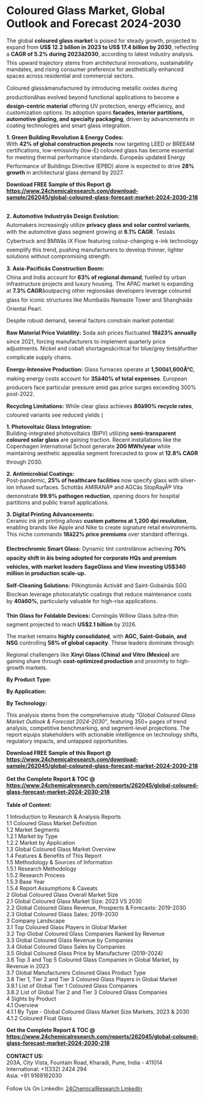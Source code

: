 <h1>Coloured Glass Market, Global Outlook and Forecast 2024-2030</h1><p>The global <strong>coloured glass market</strong> is poised for steady growth, projected to expand from <strong>US$ 12.2 billion in 2023 to US$ 17.4 billion by 2030</strong>, reflecting a <strong>CAGR of 5.2% during 2023â2030</strong>, according to latest industry analysis. This upward trajectory stems from architectural innovations, sustainability mandates, and rising consumer preference for aesthetically enhanced spaces across residential and commercial sectors.</p><p>Coloured glassâmanufactured by introducing metallic oxides during productionâhas evolved beyond functional applications to become a <strong>design-centric material</strong> offering UV protection, energy efficiency, and customization options. Its adoption spans <strong>facades, interior partitions, automotive glazing, and specialty packaging</strong>, driven by advancements in coating technologies and smart glass integration.</p><p><strong>1. Green Building Revolution &amp; Energy Codes:</strong><br>
With <strong>42% of global construction projects</strong> now targeting LEED or BREEAM certifications, low-emissivity (low-E) coloured glass has become essential for meeting thermal performance standards. Europeâs updated Energy Performance of Buildings Directive (EPBD) alone is expected to drive <strong>28% growth</strong> in architectural glass demand by 2027.</p><div><b>Download FREE Sample of this Report @ 
            <a href="https://www.24chemicalresearch.com/download-sample/262045/global-coloured-glass-forecast-market-2024-2030-218">
            https://www.24chemicalresearch.com/download-sample/262045/global-coloured-glass-forecast-market-2024-2030-218</a></b></div><br><p><strong>2. Automotive Industryâs Design Evolution:</strong><br>
Automakers increasingly utilize <strong>privacy glass and solar control variants</strong>, with the automotive glass segment growing at <strong>6.1% CAGR</strong>. Teslaâs Cybertruck and BMWâs iX Flow featuring colour-changing e-ink technology exemplify this trend, pushing manufacturers to develop thinner, lighter solutions without compromising strength.</p><p><strong>3. Asia-Pacificâs Construction Boom:</strong><br>
China and India account for <strong>63% of regional demand</strong>, fuelled by urban infrastructure projects and luxury housing. The APAC market is expanding at <strong>7.3% CAGR</strong>âoutpacing other regionsâas developers leverage coloured glass for iconic structures like Mumbaiâs Namaste Tower and Shanghaiâs Oriental Pearl.</p><p>Despite robust demand, several factors constrain market potential:</p><p><strong>Raw Material Price Volatility:</strong> Soda ash prices fluctuated <strong>19â23% annually</strong> since 2021, forcing manufacturers to implement quarterly price adjustments. Nickel and cobalt shortagesâcritical for blue/grey tintsâfurther complicate supply chains.</p><p><strong>Energy-Intensive Production:</strong> Glass furnaces operate at <strong>1,500â1,600Â°C</strong>, making energy costs account for <strong>35â40% of total expenses</strong>. European producers face particular pressure amid gas price surges exceeding 300% post-2022.</p><p><strong>Recycling Limitations:</strong> While clear glass achieves <strong>80â90% recycle rates</strong>, coloured variants see reduced yields (
    </p><p><strong>1. Photovoltaic Glass Integration:</strong><br>
Building-integrated photovoltaics (BIPV) utilizing <strong>semi-transparent coloured solar glass</strong> are gaining traction. Recent installations like the Copenhagen International School generate <strong>200 MWh/year</strong> while maintaining aesthetic appealâa segment forecasted to grow at <strong>12.8% CAGR</strong> through 2030.</p><p><strong>2. Antimicrobial Coatings:</strong><br>
Post-pandemic, <strong>25% of healthcare facilities</strong> now specify glass with silver-ion infused surfaces. Schottâs AMIRANÂ® and AGCâs StopRayÂ® Vita demonstrate <strong>99.9% pathogen reduction</strong>, opening doors for hospital partitions and public transit applications.</p><p><strong>3. Digital Printing Advancements:</strong><br>
Ceramic ink jet printing allows <strong>custom patterns at 1,200 dpi resolution</strong>, enabling brands like Apple and Nike to create signature retail environments. This niche commands <strong>18â22% price premiums</strong> over standard offerings.</p><p><strong>Electrochromic Smart Glass:</strong> Dynamic tint controlânow achieving <strong>70% opacity shift in âis being adopted for corporate HQs and premium vehicles, with market leaders SageGlass and View investing <strong>US$340 million</strong> in production scale-up.</strong></p><p><strong>Self-Cleaning Solutions:</strong> Pilkingtonâs Activâ¢ and Saint-Gobainâs SGG Bioclean leverage photocatalytic coatings that reduce maintenance costs by <strong>40â60%</strong>, particularly valuable for high-rise applications.</p><p><strong>Thin Glass for Foldable Devices:</strong> Corningâs Willow Glass (ultra-thin segment projected to reach <strong>US$2.1 billion</strong> by 2026.</p><p>The market remains <strong>highly consolidated</strong>, with <strong>AGC, Saint-Gobain, and NSG</strong> controlling <strong>58% of global capacity</strong>. These leaders dominate through:</p><p>Regional challengers like <strong>Xinyi Glass (China) and Vitro (Mexico)</strong> are gaining share through <strong>cost-optimized production</strong> and proximity to high-growth markets.</p><p><strong>By Product Type:</strong></p><p><strong>By Application:</strong></p><p><strong>By Technology:</strong></p><p>This analysis stems from the comprehensive study <em>"Global Coloured Glass Market Outlook &amp; Forecast 2024-2030"</em>, featuring 350+ pages of trend analysis, competitive benchmarking, and segment-level projections. The report equips stakeholders with actionable intelligence on technology shifts, regulatory impacts, and untapped opportunities.</p><div><b>Download FREE Sample of this Report @ 
            <a href="https://www.24chemicalresearch.com/download-sample/262045/global-coloured-glass-forecast-market-2024-2030-218">
            https://www.24chemicalresearch.com/download-sample/262045/global-coloured-glass-forecast-market-2024-2030-218</a></b></div><br><div><b>Get the Complete Report & TOC @ 
            <a href="https://www.24chemicalresearch.com/reports/262045/global-coloured-glass-forecast-market-2024-2030-218">
            https://www.24chemicalresearch.com/reports/262045/global-coloured-glass-forecast-market-2024-2030-218</a></b></div><br>
            <b>Table of Content:</b><p>1 Introduction to Research & Analysis Reports<br />
    1.1 Coloured Glass Market Definition<br />
    1.2 Market Segments<br />
        1.2.1 Market by Type<br />
        1.2.2 Market by Application<br />
    1.3 Global Coloured Glass Market Overview<br />
    1.4 Features & Benefits of This Report<br />
    1.5 Methodology & Sources of Information<br />
        1.5.1 Research Methodology<br />
        1.5.2 Research Process<br />
        1.5.3 Base Year<br />
        1.5.4 Report Assumptions & Caveats<br />
2 Global Coloured Glass Overall Market Size<br />
    2.1 Global Coloured Glass Market Size: 2023 VS 2030<br />
    2.2 Global Coloured Glass Revenue, Prospects & Forecasts: 2019-2030<br />
    2.3 Global Coloured Glass Sales: 2019-2030<br />
3 Company Landscape<br />
    3.1 Top Coloured Glass Players in Global Market<br />
    3.2 Top Global Coloured Glass Companies Ranked by Revenue<br />
    3.3 Global Coloured Glass Revenue by Companies<br />
    3.4 Global Coloured Glass Sales by Companies<br />
    3.5 Global Coloured Glass Price by Manufacturer (2019-2024)<br />
    3.6 Top 3 and Top 5 Coloured Glass Companies in Global Market, by Revenue in 2023<br />
    3.7 Global Manufacturers Coloured Glass Product Type<br />
    3.8 Tier 1, Tier 2 and Tier 3 Coloured Glass Players in Global Market<br />
        3.8.1 List of Global Tier 1 Coloured Glass Companies<br />
        3.8.2 List of Global Tier 2 and Tier 3 Coloured Glass Companies<br />
4 Sights by Product<br />
    4.1 Overview<br />
        4.1.1 By Type - Global Coloured Glass Market Size Markets, 2023 & 2030<br />
        4.1.2 Coloured Float Glass<br />
        </p><div><b>Get the Complete Report & TOC @ 
            <a href="https://www.24chemicalresearch.com/reports/262045/global-coloured-glass-forecast-market-2024-2030-218">
            https://www.24chemicalresearch.com/reports/262045/global-coloured-glass-forecast-market-2024-2030-218</a></b></div><br><b>CONTACT US:</b><br>
            203A, City Vista, Fountain Road, Kharadi, Pune, India - 411014<br>
            International: +1(332) 2424 294<br>
            Asia: +91 9169162030 <br><br>
            Follow Us On LinkedIn: <a href="https://www.linkedin.com/company/24chemicalresearch/">24ChemicalResearch LinkedIn</a>